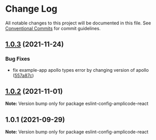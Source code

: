 # Change Log

All notable changes to this project will be documented in this file.
See [Conventional Commits](https://conventionalcommits.org) for commit guidelines.

## [1.0.3](https://github.com/Amplicode/amplicode-frontend/compare/eslint-config-amplicode-react@1.0.2...eslint-config-amplicode-react@1.0.3) (2021-11-24)


### Bug Fixes

* fix example-app apollo types error by changing version of apollo ([557a87c](https://github.com/Amplicode/amplicode-frontend/commit/557a87cbfc2f0ba81f90d019038709ea9e2d8c60))





## [1.0.2](https://github.com/Amplicode/amplicode-frontend/compare/eslint-config-amplicode-react@1.0.1...eslint-config-amplicode-react@1.0.2) (2021-11-01)

**Note:** Version bump only for package eslint-config-amplicode-react





## 1.0.1 (2021-09-29)

**Note:** Version bump only for package eslint-config-amplicode-react
